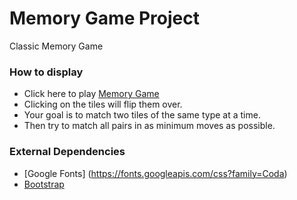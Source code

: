 # Memory Game Project

Classic Memory Game

### How to display

* Click here to play [Memory Game](https://udacitymemorygame.netlify.com/)
* Clicking on the tiles will flip them over.
* Your goal is to match two tiles of the same type at a time.
* Then try to match all pairs in as minimum moves as possible.

### External Dependencies

* [Google Fonts] (https://fonts.googleapis.com/css?family=Coda)
* [Bootstrap](https://maxcdn.bootstrapcdn.com/font-awesome/4.6.1/css/font-awesome.min.css)
